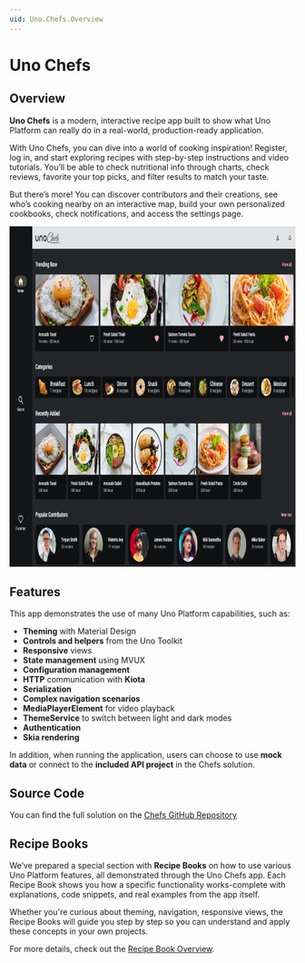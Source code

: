 ```yaml
---
uid: Uno.Chefs.Overview
---
```


# Uno Chefs

## Overview

**Uno Chefs** is a modern, interactive recipe app built to show what Uno Platform can really do in a real-world, production-ready application.

With Uno Chefs, you can dive into a world of cooking inspiration! Register, log in, and start exploring recipes with step-by-step instructions and video tutorials. You’ll be able to check nutritional info through charts, check reviews, favorite your top picks, and filter results to match your taste.

But there’s more! You can discover contributors and their creations, see who’s cooking nearby on an interactive map, build your own personalized cookbooks, check notifications, and access the settings page.

<img src="assets/main-page.png" height="600px" alt="MainPage Image"/>

## Features

This app demonstrates the use of many Uno Platform capabilities, such as:

- **Theming** with Material Design
- **Controls and helpers** from the Uno Toolkit
- **Responsive** views
- **State management** using MVUX
- **Configuration management**
- **HTTP** communication with **Kiota**
- **Serialization**
- **Complex navigation scenarios**
- **MediaPlayerElement** for video playback
- **ThemeService** to switch between light and dark modes
- **Authentication**
- **Skia rendering**

In addition, when running the application, users can choose to use **mock data** or connect to the **included API project** in the Chefs solution.

## Source Code

You can find the full solution on the [Chefs GitHub Repository](https://github.com/unoplatform/uno.chefs)

## Recipe Books

We’ve prepared a special section with **Recipe Books** on how to use various Uno Platform features, all demonstrated through the Uno Chefs app. Each Recipe Book shows you how a specific functionality works-complete with explanations, code snippets, and real examples from the app itself.

Whether you're curious about theming, navigation, responsive views, the Recipe Books will guide you step by step so you can understand and apply these concepts in your own projects.

For more details, check out the [Recipe Book Overview](xref:Uno.Recipes.Overview).
